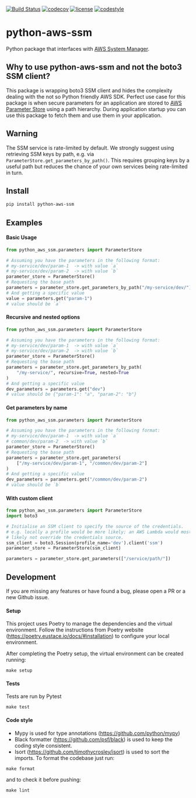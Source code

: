 [![Build Status](https://travis-ci.com/PaddleHQ/python-aws-ssm.svg?branch=master)](https://travis-ci.com/PaddleHQ/python-aws-ssm)
[![codecov](https://codecov.io/gh/PaddleHQ/python-aws-ssm/branch/master/graph/badge.svg)](https://codecov.io/gh/PaddleHQ/python-aws-ssm)
[![license](https://img.shields.io/badge/License-Apache%202.0-blue.svg)](https://opensource.org/licenses/Apache-2.0)
[![codestyle](https://img.shields.io/badge/code%20style-black-000000.svg)](https://github.com/ambv/black)

# python-aws-ssm
Python package that interfaces with [AWS System Manager](https://www.amazonaws.cn/en/systems-manager/).

## Why to use python-aws-ssm and not the boto3 SSM client?
This package is wrapping boto3 SSM client and hides the complexity dealing with the not so Python friendly AWS SDK.
Perfect use case for this package is when secure parameters for an application are stored to
[AWS Parameter Store](https://docs.aws.amazon.com/systems-manager/latest/userguide/systems-manager-parameter-store.html)
using a path hierarchy. During application startup you can use this package to fetch them and use them in your application.

## Warning

The SSM service is rate-limited by default. We strongly suggest using
retrieving SSM keys by path, e.g. via `ParameterStore.get_parameters_by_path()`.
This requires grouping keys by a useful path but reduces the chance of
your own services being rate-limited in turn.

## Install
```bash
pip install python-aws-ssm
```

## Examples

#### Basic Usage

```python
from python_aws_ssm.parameters import ParameterStore

# Assuming you have the parameters in the following format:
# my-service/dev/param-1  -> with value `a`
# my-service/dev/param-2  -> with value `b`
parameter_store = ParameterStore()
# Requesting the base path
parameters = parameter_store.get_parameters_by_path("/my-service/dev/")
# And getting a specific value
value = parameters.get("param-1")
# value should be `a`
```

#### Recursive and nested options

```python
from python_aws_ssm.parameters import ParameterStore

# Assuming you have the parameters in the following format:
# my-service/dev/param-1  -> with value `a`
# my-service/dev/param-2  -> with value `b`
parameter_store = ParameterStore()
# Requesting the base path
parameters = parameter_store.get_parameters_by_path(
    "/my-service/", recursive=True, nested=True
)
# And getting a specific value
dev_parameters = parameters.get("dev")
# value should be {"param-1": "a", "param-2": "b"}
```

#### Get parameters by name

```python
from python_aws_ssm.parameters import ParameterStore

# Assuming you have the parameters in the following format:
# my-service/dev/param-1  -> with value `a`
# common/dev/param-2  -> with value `b`
parameter_store = ParameterStore()
# Requesting the base path
parameters = parameter_store.get_parameters(
    ["/my-service/dev/param-1", "/common/dev/param-2"]
)
# And getting a specific value
dev_parameters = parameters.get("/common/dev/param-2")
# value should be `b`
```

#### With custom client

```python
from python_aws_ssm.parameters import ParameterStore
import boto3

# Initialise an SSM client to specify the source of the credentials.
# e.g. locally a profile would be more likely; an AWS Lambda would most
# likely not override the credentials source.
ssm_client = boto3.Session(profile_name='dev').client('ssm')
parameter_store = ParameterStore(ssm_client)

parameters = parameter_store.get_parameters(["/service/path/"])
```

## Development

If you are missing any features or have found a bug, please open a PR or a new Github issue.


#### Setup
This project uses Poetry to manage the dependencies and the virtual environment.
Follow the instructions from Poetry website (https://poetry.eustace.io/docs/#installation) to configure your local environment.

After completing the Poetry setup, the virtual environment can be created running:
```shell
make setup
```

#### Tests
Tests are run by Pytest
```shell
make test
```

#### Code style
- Mypy is used for type annotations (https://github.com/python/mypy)
- Black formatter (https://github.com/psf/black) is used to keep the coding style consistent.
- Isort (https://github.com/timothycrosley/isort) is used to sort the imports.
To format the codebase just run:
```shell
make format
```
and to check it before pushing:
```shell
make lint
```

